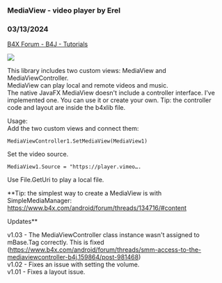 ### MediaView - video player by Erel
### 03/13/2024
[B4X Forum - B4J - Tutorials](https://www.b4x.com/android/forum/threads/134666/)

![](https://www.b4x.com/android/forum/attachments/119693)  
  
This library includes two custom views: MediaView and MediaViewController.  
MediaView can play local and remote videos and music.  
The native JavaFX MediaView doesn't include a controller interface. I've implemented one. You can use it or create your own. Tip: the controller code and layout are inside the b4xlib file.  
  
Usage:  
Add the two custom views and connect them:  

```B4X
MediaViewController1.SetMediaView(MediaView1)
```

  
  
Set the video source.  

```B4X
MediaView1.Source = "https://player.vimeo….
```

  
  
Use File.GetUri to play a local file.  
  
**Tip: the simplest way to create a MediaView is with SimpleMediaManager: <https://www.b4x.com/android/forum/threads/134716/#content>  
  
Updates**  
  
v1.03 - The MediaViewController class instance wasn't assigned to mBase.Tag correctly. This is fixed (<https://www.b4x.com/android/forum/threads/smm-access-to-the-mediaviewcontroller-b4j.159864/post-981468>)  
v1.02 - Fixes an issue with setting the volume.  
v1.01 - Fixes a layout issue.